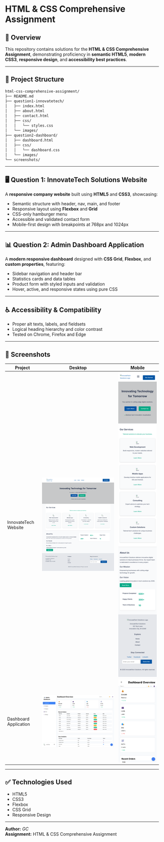 # HTML & CSS Comprehensive Assignment

## 📘 Overview
This repository contains solutions for the **HTML & CSS Comprehensive Assignment**, demonstrating proficiency in **semantic HTML5**, **modern CSS3**, **responsive design**, and **accessibility best practices**.

---

## 📂 Project Structure
```plaintext
html-css-comprehensive-assignment/
├── README.md
├── question1-innovatetech/
│   ├── index.html
│   ├── about.html
│   ├── contact.html
│   ├── css/
│   │   └── styles.css
│   └── images/
├── question2-dashboard/
│   ├── dashboard.html
│   ├── css/
│   │   └── dashboard.css
│   └── images/
└── screenshots/
```

---

## 🖥️ Question 1: InnovateTech Solutions Website
A **responsive company website** built using **HTML5** and **CSS3**, showcasing:
- Semantic structure with header, nav, main, and footer  
- Responsive layout using **Flexbox** and **Grid**  
- CSS-only hamburger menu  
- Accessible and validated contact form  
- Mobile-first design with breakpoints at 768px and 1024px  

---

## 📊 Question 2: Admin Dashboard Application
A **modern responsive dashboard** designed with **CSS Grid**, **Flexbox**, and **custom properties**, featuring:
- Sidebar navigation and header bar  
- Statistics cards and data tables  
- Product form with styled inputs and validation  
- Hover, active, and responsive states using pure CSS  

---

## ♿ Accessibility & Compatibility
- Proper alt texts, labels, and fieldsets  
- Logical heading hierarchy and color contrast  
- Tested on Chrome, Firefox and Edge

---

## 📸 Screenshots
| Project | Desktop | Mobile |
|----------|----------|---------|
| InnovateTech Website | ![Desktop](screenshots/question1-desktop.png) | ![Mobile](screenshots/question1-mobile.png) |
| Dashboard Application | ![Desktop](screenshots/question2-desktop.png) | ![Mobile](screenshots/question2-mobile.png) |

---

## ✅ Technologies Used
- HTML5  
- CSS3  
- Flexbox  
- CSS Grid  
- Responsive Design

---

**Author:** *GC*  
**Assignment:** HTML & CSS Comprehensive Assignment
